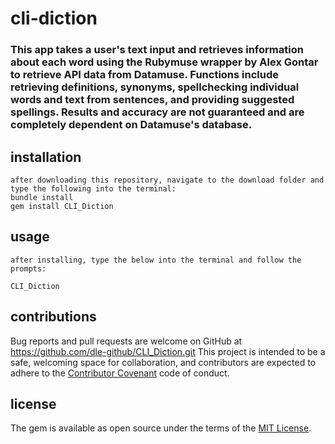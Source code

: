 # cli-diction

### This app takes a user's text input and retrieves information about each word using the Rubymuse wrapper by Alex Gontar to retrieve API data from Datamuse. Functions include retrieving definitions, synonyms, spellchecking individual words and text from sentences, and providing suggested spellings. Results and accuracy are not guaranteed and are completely dependent on Datamuse's database.

## installation
    after downloading this repository, navigate to the download folder and type the following into the terminal:
    bundle install
    gem install CLI_Diction

## usage
    after installing, type the below into the terminal and follow the prompts:

    CLI_Diction

## contributions

Bug reports and pull requests are welcome on GitHub at https://github.com/dle-github/CLI_Diction.git This project is intended to be a safe, welcoming space for collaboration, and contributors are expected to adhere to the [Contributor Covenant](contributor-covenant.org) code of conduct.


## license
The gem is available as open source under the terms of the [MIT License](http://opensource.org/licenses/MIT).